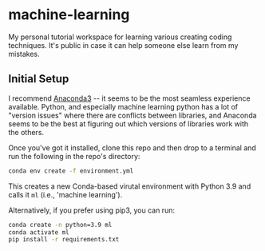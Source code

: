 # machine-learning
My personal tutorial workspace for learning various creating coding techniques. It's public in case it can help someone else learn from my mistakes.

## Initial Setup

I recommend [Anaconda3](https://docs.anaconda.com/anaconda/install/index.html) -- it seems to be the most seamless experience available. Python, and especially machine learning python has a lot of "version issues" where there are conflicts between libraries, and Anaconda seems to be the best at figuring out which versions of libraries work with the others.

Once you've got it installed, clone this repo and then drop to a terminal and run the following in the repo's directory:

```bash
conda env create -f environment.yml
```
This creates a new Conda-based virutal environment with Python 3.9 and calls it ```ml``` (i.e., 'machine learning').

Alternatively, if you prefer using pip3, you can run:

```bash
conda create -n python=3.9 ml
conda activate ml
pip install -r requirements.txt
```


